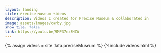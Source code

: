 ```yaml
---
layout: landing
title: Precise Museum Videos
description: Videos I created for Precise Museum & collaborated in
image: assets/images/carby.jpg
show_tile: false
link: https://youtu.be/9MP37nz8HZA
---
```


{% assign videos = site.data.preciseMuseum %}
{%include videos.html %}